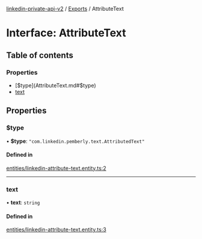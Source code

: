 [linkedin-private-api-v2](../README.md) / [Exports](../modules.md) / AttributeText

# Interface: AttributeText

## Table of contents

### Properties

- [$type](AttributeText.md#$type)
- [text](AttributeText.md#text)

## Properties

### $type

• **$type**: ``"com.linkedin.pemberly.text.AttributedText"``

#### Defined in

[entities/linkedin-attribute-text.entity.ts:2](https://github.com/akash-gupt/linkedin-private-api/blob/db337d2/src/entities/linkedin-attribute-text.entity.ts#L2)

___

### text

• **text**: `string`

#### Defined in

[entities/linkedin-attribute-text.entity.ts:3](https://github.com/akash-gupt/linkedin-private-api/blob/db337d2/src/entities/linkedin-attribute-text.entity.ts#L3)
